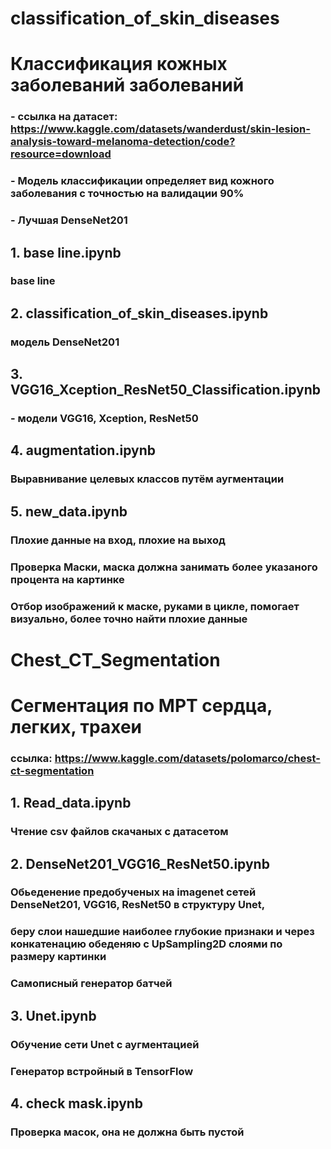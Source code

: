 # classification_of_skin_diseases
# Классификация кожных заболеваний заболеваний
### - ссылка на датасет: https://www.kaggle.com/datasets/wanderdust/skin-lesion-analysis-toward-melanoma-detection/code?resource=download
### - Модель классификации определяет вид кожного заболевания с точностью на валидации 90%
### - Лучшая DenseNet201
## 1. base line.ipynb
### base line
## 2. classification_of_skin_diseases.ipynb
### модель DenseNet201
## 3. VGG16_Xception_ResNet50_Classification.ipynb
### - модели VGG16, Xception, ResNet50
## 4. augmentation.ipynb
### Выравнивание целевых классов путём аугментации
## 5. new_data.ipynb
### Плохие данные на вход, плохие на выход
### Проверка Маски, маска должна занимать более указаного процента на картинке
### Отбор изображений к маске, руками в цикле, помогает визуально, более точно найти плохие данные

# Chest_CT_Segmentation
# Сегментация по МРТ сердца, легких, трахеи
### ссылка: https://www.kaggle.com/datasets/polomarco/chest-ct-segmentation
## 1. Read_data.ipynb
### Чтение csv файлов скачаных с датасетом
## 2. DenseNet201_VGG16_ResNet50.ipynb
### Обьеденение предобученых на imagenet сетей DenseNet201, VGG16, ResNet50 в структуру Unet, 
### беру слои нашедшие наиболее глубокие признаки и через конкатенацию обеденяю с UpSampling2D слоями по размеру картинки
### Самописный генератор батчей
## 3. Unet.ipynb
### Обучение сети Unet с аугментацией
### Генератор встройный в TensorFlow
## 4. check mask.ipynb
### Проверка масок, она не должна быть пустой






